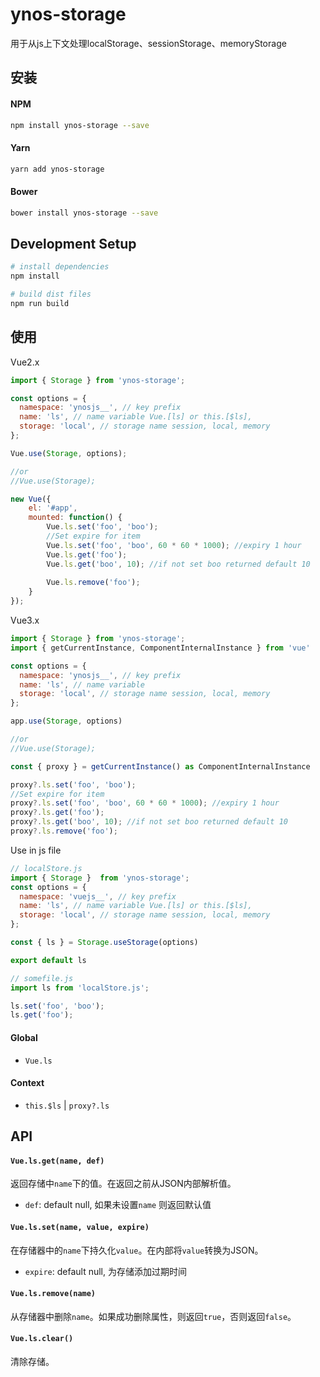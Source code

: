 # ynos-storage

用于从js上下文处理localStorage、sessionStorage、memoryStorage

## 安装

#### NPM

```bash
npm install ynos-storage --save
```

#### Yarn

``` bash
yarn add ynos-storage
```

#### Bower

``` bash
bower install ynos-storage --save
```

## Development Setup

``` bash
# install dependencies
npm install

# build dist files
npm run build
```

## 使用

Vue2.x

``` js
import { Storage } from 'ynos-storage';

const options = {
  namespace: 'ynosjs__', // key prefix
  name: 'ls', // name variable Vue.[ls] or this.[$ls],
  storage: 'local', // storage name session, local, memory
};

Vue.use(Storage, options);

//or
//Vue.use(Storage);

new Vue({
    el: '#app',
    mounted: function() {
        Vue.ls.set('foo', 'boo');
        //Set expire for item
        Vue.ls.set('foo', 'boo', 60 * 60 * 1000); //expiry 1 hour
        Vue.ls.get('foo');
        Vue.ls.get('boo', 10); //if not set boo returned default 10
        
        Vue.ls.remove('foo');
    }
});
```

Vue3.x
``` js
import { Storage } from 'ynos-storage';
import { getCurrentInstance, ComponentInternalInstance } from 'vue'

const options = {
  namespace: 'ynosjs__', // key prefix
  name: 'ls', // name variable
  storage: 'local', // storage name session, local, memory
};

app.use(Storage, options)

//or
//Vue.use(Storage);

const { proxy } = getCurrentInstance() as ComponentInternalInstance

proxy?.ls.set('foo', 'boo');
//Set expire for item
proxy?.ls.set('foo', 'boo', 60 * 60 * 1000); //expiry 1 hour
proxy?.ls.get('foo');
proxy?.ls.get('boo', 10); //if not set boo returned default 10
proxy?.ls.remove('foo');
```



Use in js file
``` js
// localStore.js
import { Storage }  from 'ynos-storage';
const options = {
  namespace: 'vuejs__', // key prefix
  name: 'ls', // name variable Vue.[ls] or this.[$ls],
  storage: 'local', // storage name session, local, memory
};

const { ls } = Storage.useStorage(options)

export default ls

// somefile.js
import ls from 'localStore.js';

ls.set('foo', 'boo');
ls.get('foo');
```

#### Global

- `Vue.ls`
 
#### Context
- `this.$ls` | `proxy?.ls`

## API

#### `Vue.ls.get(name, def)`

返回存储中`name`下的值。在返回之前从JSON内部解析值。

- `def`: default null, 如果未设置`name` 则返回默认值

#### `Vue.ls.set(name, value, expire)`

在存储器中的`name`下持久化`value`。在内部将`value`转换为JSON。

- `expire`: default null, 为存储添加过期时间

#### `Vue.ls.remove(name)`

从存储器中删除`name`。如果成功删除属性，则返回`true`，否则返回`false`。

#### `Vue.ls.clear()`

清除存储。